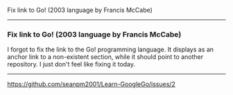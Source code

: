 Fix link to Go! (2003 language by Francis McCabe)

***

### Fix link to Go! (2003 language by Francis McCabe)

I forgot to fix the link to the Go! programming language. It displays as an anchor link to a non-existent section, while it should point to another repository. I just don't feel like fixing it today.

***

https://github.com/seanpm2001/Learn-GoogleGo/issues/2

